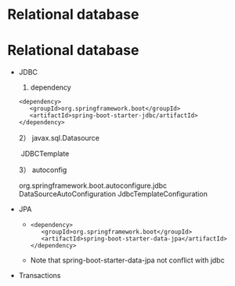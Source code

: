 # Relational database

# Relational database

- JDBC
  1) dependency      

  ```
  <dependency>
     <groupId>org.springframework.boot</groupId>
     <artifactId>spring-boot-starter-jdbc/artifactId>
  </dependency>
  ```

  2） javax.sql.Datasource

  ​     JDBCTemplate

  3） autoconfig

     org.springframework.boot.autoconfigure.jdbc
     DataSourceAutoConfiguration
     JdbcTemplateConfiguration

- JPA

  - ```
    <dependency>
       <groupId>org.springframework.boot</groupId>
       <artifactId>spring-boot-starter-data-jpa</artifactId>
    </dependency>
    ```

  - Note that spring-boot-starter-data-jpa not conflict with jdbc

- Transactions

